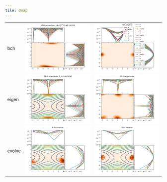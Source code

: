 ```yaml
---
tile: Qmap
---
```


|        |                        |                         |
| ------ | ---------------------- | ----------------------- |
| bch    | ![pic](bch_eigen.png)  | ![pic](bch_evolve.png)  |
| eigen  | ![pic](eigen_ham.png)  | ![pic](eigen_qmap.png)  |
| evolve | ![pic](evolve_ham.png) | ![pic](evolve_qmap.png) |
